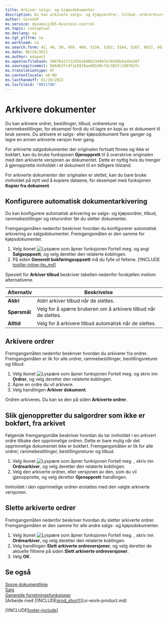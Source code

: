 ```yaml
---
title: Arkiver salgs- og kjøpsdokumenter
description: Du kan arkivere salgs- og kjøpsordrer, tilbud, ordrereturer og rammeordrer slik at du kan bruke det arkiverte dokumentet til å gjenopprette dokumentet som den ble arkivert fra.
author: SorenGP
ms.service: dynamics365-business-central
ms.topic: conceptual
ms.devlang: na
ms.tgt_pltfrm: na
ms.workload: na
ms.search.form: 42, 49, 50, 459, 460, 5159, 5162, 5164, 5167, 6627, 6630, 6644, 9305, 9306, 9346, 9347, 9348, 9349
ms.date: 06/29/2021
ms.author: edupont
ms.openlocfilehash: 396fb417132d161b08b23498fe78d30b4a3be30f
ms.sourcegitcommit: 8464b37c4f1e5819aed81d9cfdc382fc3d0762fc
ms.translationtype: HT
ms.contentlocale: nb-NO
ms.lasthandoff: 01/19/2022
ms.locfileid: "8011786"
---
```

# <a name="archive-documents"></a>Arkivere dokumenter
Du kan arkivere ordrer, bestillinger, tilbud, ordrereturer og rammebestillinger, for eksempel fordi du vil lagre en kopi av et dokument til bruk senere. Du arkivere et salgs- eller kjøpsdokument flere ganger og lagre en annen arkiverte versjon hver gang.

For arkiverte salgsdokumenter der originalen fortsatt finnes og ikke er bokført, kan du bruke funksjonen **Gjenopprett** til å overskrive originalen med den arkiverte versjonen av dokumentet. Dette er nyttig hvis du trenger å gjenopprette innholdet i et dokument til en tidligere tilstand.

For arkiverte dokumenter der originalen er slettet, kan du bare bruke innholdet på nytt ved å kopiere dataene, for eksempel med funksjonen **Kopier fra dokument**.  

## <a name="to-set-up-automatic-document-archiving"></a>Konfigurere automatisk dokumentarkivering

Du kan konfigurere automatisk arkivering av salgs- og kjøpsordrer, tilbud, rammebestillinger og returordrer før du sletter dokumenter.

Fremgangsmåten nedenfor beskriver hvordan du konfigurerer automatisk arkivering av salgsdokumenter. Fremgangsmåten er den samme for kjøpsdokumenter.

1. Velg ikonet ![Lyspære som åpner funksjonen Fortell meg.](media/ui-search/search_small.png "Fortell hva du vil gjøre") og angi **Salgsoppsett**, og velg deretter den relaterte koblingen.
2. På siden **Generelt bokføringsoppsett** må du fylle ut feltene. [!INCLUDE [tooltip-inline-tip_md](includes/tooltip-inline-tip_md.md)]

Spesielt for **Arkiver tilbud** beskriver tabellen nedenfor forskjellen mellom alternativene.

|Alternativ|Beskrivelse|
|------|-----------|
|**Aldri**| Aldri arkiver tilbud når de slettes.|
|**Spørsmål**|Velg for å spørre brukeren om å arkivere tilbud når de slettes.|
|**Alltid**|Velg for å arkivere tilbud automatisk når de slettes.|

## <a name="to-archive-a-sales-order"></a>Arkivere ordrer

Fremgangsmåten nedenfor beskriver hvordan du arkiverer fra ordrer. Fremgangsmåten er lik for alle ordrer, rammebestillinger, bestillingsreturer og tilbud.

1. Velg ikonet ![Lyspære som åpner funksjonen Fortell meg.](media/ui-search/search_small.png "Fortell hva du vil gjøre") og skriv inn **Ordrer**, og velg deretter den relaterte koblingen.  
2. Åpne en ordre du vil arkivere.  
3. Velg handlingen **Arkiver dokument**.

Ordren arkiveres. Du kan se den på siden **Arkiverte ordrer**.

## <a name="to-restore-a-non-posted-sales-order-from-the-archive"></a>Slik gjenoppretter du salgordrer som ikke er bokført, fra arkivet

Følgende fremgangsmåte beskriver hvordan du tar innholdet i en arkivert ordre tilbake den opprinnelige ordren. Dette er bare mulig når det opprinnelige dokumentet ikke er bokført. Fremgangsmåten er lik for alle ordrer, rammebestillinger, bestillingsreturer og tilbud.

1. Velg ikonet ![Lyspære som åpner funksjonen Fortell meg.](media/ui-search/search_small.png "Fortell hva du vil gjøre") , skriv inn **Ordrearkiver**, og velg deretter den relaterte koblingen.
2. Velg den arkiverte ordren, eller versjonen av den, som du vil gjenopprette, og velg deretter **Gjenopprett**-handlingen.  

Innholdet i den opprinnelige ordren erstattes med den valgte arkiverte versjonen.

## <a name="to-delete-archived-sales-orders"></a>Slette arkiverte ordrer

Fremgangsmåten nedenfor beskriver hvordan du sletter arkiverte ordrer. Fremgangsmåten er den samme for alle andre salgs- og kjøpsdokumenter.

1. Velg ikonet ![Lyspære som åpner funksjonen Fortell meg.](media/ui-search/search_small.png "Fortell hva du vil gjøre") , skriv inn **Ordrearkiver**, og velg deretter den relaterte koblingen.  
2. Velg handlingen **Slett arkiverte ordreversjoner**, og velg deretter de aktuelle filtrene på siden **Slett arkiverte ordreversjoner**.  
3. Velg **OK**.

## <a name="see-also"></a>Se også

[Spore dokumentlinje](across-how-to-track-document-lines.md)  
[Salg](sales-manage-sales.md)  
[Generelle forretningsfunksjoner](ui-across-business-areas.md)  
[Arbeide med [!INCLUDE[prod_short](includes/prod_short.md)]](ui-work-product.md)


[!INCLUDE[footer-include](includes/footer-banner.md)]
